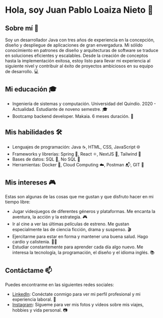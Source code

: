 # Hola, soy Juan Pablo Loaiza Nieto 👋


## Sobre mí 🚀

Soy un desarrollador Java con tres años de experiencia en la concepción, diseño y despliegue de aplicaciones de gran envergadura. Mi sólido conocimiento en patrones de diseño y arquitecturas de software se traduce en soluciones eficientes y escalables. Desde la creación de conceptos hasta la implementación exitosa, estoy listo para llevar mi experiencia al siguiente nivel y contribuir al éxito de proyectos ambiciosos en su equipo de desarrollo. 💻


## Mi educación 🎓

- Ingeniería de sistemas y computación. Universidad del Quindío. 2020 - Actualidad. Estudiante de noveno semestre. 🎓
- Bootcamp backend developer. Makaia. 6 meses duración. 🚀


## Mis habilidades 🛠️

- Lenguajes de programación: Java ☕, HTML, CSS, JavaScript 🌐
- Frameworks y librerías: Spring 🍃, React ⚛️, NextJS 🚀, Tailwind 🌈
- Bases de datos: SQL 🐬, No SQL 🍃
- Herramientas: Docker 🐳, Cloud Computing ☁️, Postman 📬, GIT 🐙


## Mis intereses 🎮

Estas son algunas de las cosas que me gustan y que disfruto hacer en mi tiempo libre:

- Jugar videojuegos de diferentes géneros y plataformas. Me encanta la aventura, la acción y la estrategia. 🎮
- Ir al cine a ver las últimas películas de estreno. Me gustan especialmente las de ciencia ficción, drama y suspenso. 🎬
- Ejercitarme para estar en forma y mantener una buena salud. Hago cardio y calistenia. 🏋️‍♂️
- Estudiar constantemente para aprender cada día algo nuevo. Me interesa la tecnología, la programación, el diseño y el idioma inglés. 📚
  

## Contáctame 📫

Puedes encontrarme en las siguientes redes sociales:

- [LinkedIn](https://www.linkedin.com/in/juan-pablo-loaiza-nieto-162573264/): Conéctate conmigo para ver mi perfil profesional y mi experiencia laboral. 💼
- [Instagram](https://www.instagram.com/juanploaizan?igsh=OXMxdmRqdG1sMGpm): Sígueme para ver mis fotos y vídeos sobre mis viajes, hobbies y vida personal. 📷
